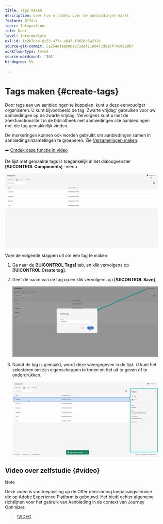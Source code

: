 ```yaml
---
title: Tags maken
description: Leer hoe u labels voor uw aanbiedingen maakt
feature: Offers
topic: Integrations
role: User
level: Intermediate
exl-id: fe2b7ce4-dc63-477a-a64f-f3828c6a232e
source-git-commit: 51254efaab08a572def118d475dc18f74c9d29b7
workflow-type: tm+mt
source-wordcount: '161'
ht-degree: 5%

---
```


# Tags maken {#create-tags}

Door tags aan uw aanbiedingen te koppelen, kunt u deze eenvoudiger organiseren. U kunt bijvoorbeeld de tag &#39;Zwarte vrijdag&#39; gebruiken voor uw aanbiedingen op de zwarte vrijdag. Vervolgens kunt u met de zoekfunctionaliteit in de bibliotheek met aanbiedingen alle aanbiedingen met die tag gemakkelijk vinden.

De markeringen kunnen ook worden gebruikt om aanbiedingen samen in aanbiedingsinzamelingen te groeperen. Zie [Verzamelingen maken](../offer-library/creating-collections.md).

➡️ [Ontdek deze functie in video](#video)

De lijst met gemaakte tags is toegankelijk in het dialoogvenster **[!UICONTROL Components]** -menu.

![](../../assets/tags_list.png)

Voer de volgende stappen uit om een tag te maken:

1. Ga naar de **[!UICONTROL Tags]** tab, en klik vervolgens op **[!UICONTROL Create tag]**.

1. Geef de naam van de tag op en klik vervolgens op **[!UICONTROL Save]**.

   ![](../../assets/tags_create.png)

1. Nadat de tag is gemaakt, wordt deze weergegeven in de lijst. U kunt het selecteren om zijn eigenschappen te tonen en het uit te geven of te onderdrukken.

   ![](../../assets/tags_created.png)

## Video over zelfstudie {#video}

>[!NOTE]
>
>Deze video is van toepassing op de Offer decisioning toepassingsservice die op Adobe Experience Platform is gebouwd. Het biedt echter algemene richtlijnen voor het gebruik van Aanbieding in de context van Journey Optimizer.

>[!VIDEO](https://video.tv.adobe.com/v/329374?quality=12)
